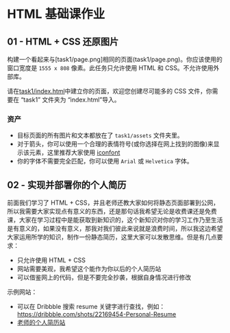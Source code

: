 # HTML 基础课作业

## 01 - HTML + CSS 还原图片

构建一个看起来与[task1/page.png]相同的页面(task1/page.png)。你应该使用的窗口宽度是 `1555 x 808` 像素。此任务只允许使用 HTML 和 CSS。不允许使用外部库。

请在[task1/index.html](task1/index.html)中建立你的页面，欢迎您创建尽可能多的 CSS 文件，你需要在 “task1” 文件夹为 “index.html”导入。

### 资产

- 目标页面的所有图片和文本都放在了 `task1/assets` 文件夹里。
- 对于箭头，你可以使用一个合理的表情符号(或你选择在网上找到的图像)来显示该元素，这里推荐大家使用 [iconfont](https://iconfont.cn)
- 你的字体不需要完全匹配，你可以使用 `Arial` 或 `Helvetica` 字体。

## 02 - 实现并部署你的个人简历

前面我们学习了 HTML + CSS，并且老师还教大家如何将静态页面部署到公网，所以我需要大家实现点有意义的东西，还是那句话我希望无论是收费课还是免费课，大家在学习过程中是能获取到新知识的，这个新知识对你的学习工作乃至生活是有意义的，如果没有意义，那我对我们彼此来说就是浪费时间，所以我这边希望大家运用所学的知识，制作一份静态简历，这里大家可以发散思维。但是有几点要求：

- 只允许使用 HTML + CSS
- 网站需要美观，我希望这个能作为你以后的个人简历站
- 可以借鉴网上的代码，但是不要完全抄袭，根据自身情况进行修改

示例网站：

- 可以在 Dribbble 搜索 resume 关键字进行查找，例如：https://dribbble.com/shots/22169454-Personal-Resume
- [老师的个人简历站](https://luffyzh-resume.vercel.app)
